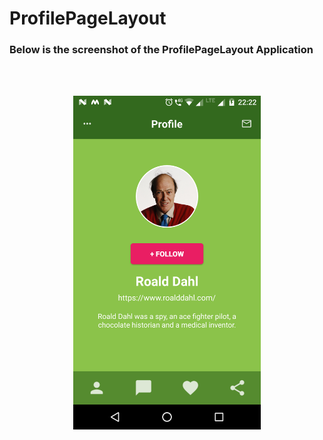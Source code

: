 # ProfilePageLayout
### Below is the screenshot of the ProfilePageLayout Application
<br><br>
<p align="center">
  <img width="300" src="Screenshot_20180320-222234.png"/>
</p>
